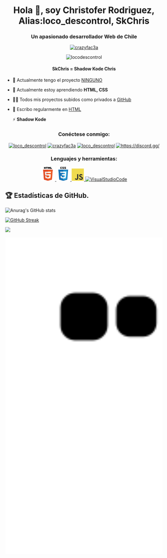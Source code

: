 <h1 align="center">Hola 👋, soy Christofer Rodriguez, Alias:loco_descontrol, SkChris</h1>
<h3 align="center">Un apasionado desarrollador Web de Chile</h3>

<p align="center"> <a href="https://twitter.com/crazyfac3a" target="blank"><img src="https://img.shields.io/twitter/follow/crazyfac3a?logo=twitter&style=for-the-badge" alt="crazyfac3a" /></a> </p>

<p align="center"> <img src="https://komarev.com/ghpvc/?username=locodescontrol&label=Visitas%20al%20perfil&color=0e75b6&style=plastic" alt="locodescontrol" /> </p>

<h4 align="center">SkChris = Shadow Kode Chris </h4>

- 🔭 Actualmente tengo el proyecto [NINGUNO](null)

- 🌱 Actualmente estoy aprendiendo **HTML, CSS**

- 👨‍💻 Todos mis proyectos subidos como privados a [GitHub](https://github.com/locodescontrol/)

- 📝 Escribo regularmente en [HTML](https://es.wikipedia.org/wiki/HTML)



  ⚡ **Shadow Kode**

<h3 align="center">Conéctese conmigo:</h3>
<p align="center">
<a href="https://instagram.com/loco_descontrol" target="blank"><img align="center" src="https://raw.githubusercontent.com/rahuldkjain/github-profile-readme-generator/master/src/images/icons/Social/instagram.svg" alt="loco_descontrol" height="30" width="40" /></a>
<a href="https://twitter.com/crazyfac3a" target="blank"><img align="center" src="https://raw.githubusercontent.com/rahuldkjain/github-profile-readme-generator/master/src/images/icons/Social/twitter.svg" alt="crazyfac3a" height="30" width="40" /></a>
<a href="https://www.youtube.com/c/loco_descontrol" target="blank"><img align="center" src="https://raw.githubusercontent.com/rahuldkjain/github-profile-readme-generator/master/src/images/icons/Social/youtube.svg" alt="loco_descontrol" height="30" width="40" /></a>
<a href="http://locodescontrol.xyz/Discord" target="blank"><img align="center" src="https://raw.githubusercontent.com/rahuldkjain/github-profile-readme-generator/master/src/images/icons/Social/discord.svg" alt="https://discord.gg/" height="35" width="45" /></a>
</p>
<h3 align="center">Lenguajes y herramientas:</h3>
<p align="center"> <a href="https://www.w3.org/html/" target="_blank" rel="noreferrer"> <img src="https://raw.githubusercontent.com/devicons/devicon/master/icons/html5/html5-original-wordmark.svg" alt="html5" width="45" height="45"/> </a>
<a href="https://www.w3schools.com/css/" target="_blank" rel="noreferrer"> <img src="https://raw.githubusercontent.com/devicons/devicon/master/icons/css3/css3-original-wordmark.svg" alt="css3" width="45" height="45"/> </a>  
<a href="https://developer.mozilla.org/en-US/docs/Web/JavaScript" target="_blank" rel="noreferrer"> <img src="https://raw.githubusercontent.com/devicons/devicon/master/icons/javascript/javascript-original.svg" alt="javascript" width="40" height="40"/> </a> 
<a href="https://code.visualstudio.com/" target="_blank" rel="noreferrer"> <img src="https://upload.wikimedia.org/wikipedia/commons/9/9a/Visual_Studio_Code_1.35_icon.svg" alt="VisualStudioCode" width="40" height="40"/> </a>
</p>

## 🏆 Estadísticas de GitHub.

![Anurag's GitHub stats](https://github-readme-stats.vercel.app/api?username=locodescontrol&show_icons=true&theme=radical&locale=es)

[![GitHub Streak](https://github-readme-streak-stats.herokuapp.com?user=locodescontrol%20&theme=radical&hide_border=true&locale=es&date_format=j%2Fn%5B%2FY%5D&hide_total_contributions=true)](https://git.io/streak-stats)

  
  <img src="https://github-readme-stats.vercel.app/api/top-langs/?username=locodescontrol&langs_count=4&theme=radical&locale=es"
            width="500px">


 <img src="https://raw.githubusercontent.com/rafaballerini/rafaballerini/output/github-contribution-grid-snake.svg"
            width="1500px">
   
